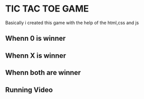# TIC TAC TOE GAME 

Basically i created this game with the help of the html,css and js

## Whenn 0 is winner 


## Whenn X is winner 



## Whenn both are  winner 


## Running Video 
